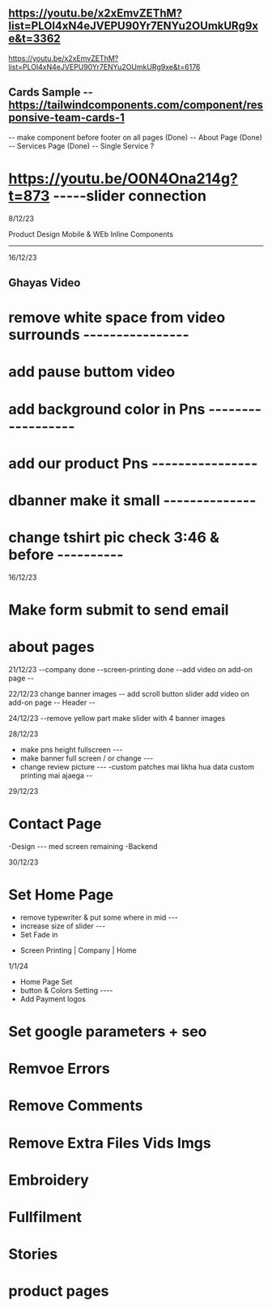 ## https://youtu.be/x2xEmvZEThM?list=PLOl4xN4eJVEPU90Yr7ENYu2OUmkURg9xe&t=3362

https://youtu.be/x2xEmvZEThM?list=PLOl4xN4eJVEPU90Yr7ENYu2OUmkURg9xe&t=6176

## Cards Sample -- https://tailwindcomponents.com/component/responsive-team-cards-1

-- make component before footer on all pages (Done)
-- About Page (Done)
-- Services Page (Done) -- Single Service ?

# https://youtu.be/O0N4Ona214g?t=873 -----slider connection

8/12/23

Product Design Mobile & WEb Inline Components

---

16/12/23

## Ghayas Video

# remove white space from video surrounds ----------------

# add pause buttom video

# add background color in Pns ------------------

# add our product Pns ----------------

# dbanner make it small --------------

# change tshirt pic check 3:46 & before ----------

16/12/23

# Make form submit to send email

# about pages

21/12/23
--company done
--screen-printing done
--add video on add-on page --

22/12/23
change banner images -- add scroll button slider
add video on add-on page --
Header --

24/12/23
--remove yellow part make slider with 4 banner images

28/12/23

- make pns height fullscreen ---
- make banner full screen / or change ---
- change review picture ---
  -custom patches mai likha hua data custom printing mai ajaega --

29/12/23

# Contact Page

-Design --- med screen remaining
-Backend

30/12/23

# Set Home Page

- remove typewriter & put some where in mid ---
- increase size of slider ---
- Set Fade in

* Screen Printing | Company | Home

1/1/24

- Home Page Set
- button & Colors Setting ----
- Add Payment logos

# Set google parameters + seo

# Remvoe Errors

# Remove Comments

# Remove Extra Files Vids Imgs

# Embroidery

# Fullfilment

# Stories

# product pages
